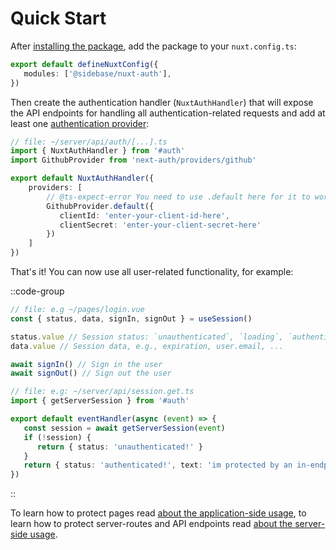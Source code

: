 # Quick Start

After [installing the package](/nuxt-auth/getting-started/installation), add the package to your `nuxt.config.ts`:

```ts
export default defineNuxtConfig({
   modules: ['@sidebase/nuxt-auth'],
})
```

Then create the authentication handler (`NuxtAuthHandler`) that will expose the API endpoints for handling all authentication-related requests and add at least one [authentication provider](https://next-auth.js.org/providers/):

```ts
// file: ~/server/api/auth/[...].ts
import { NuxtAuthHandler } from '#auth'
import GithubProvider from 'next-auth/providers/github'

export default NuxtAuthHandler({
    providers: [
        // @ts-expect-error You need to use .default here for it to work during SSR. May be fixed via Vite at some point
        GithubProvider.default({
           clientId: 'enter-your-client-id-here',
           clientSecret: 'enter-your-client-secret-here'
        })
    ]
})
```

That's it! You can now use all user-related functionality, for example:

::code-group
```ts [Application side]
// file: e.g ~/pages/login.vue
const { status, data, signIn, signOut } = useSession()

status.value // Session status: `unauthenticated`, `loading`, `authenticated`
data.value // Session data, e.g., expiration, user.email, ...

await signIn() // Sign in the user
await signOut() // Sign out the user
```
```ts [Server side]
// file: e.g: ~/server/api/session.get.ts
import { getServerSession } from '#auth'

export default eventHandler(async (event) => {
   const session = await getServerSession(event)
   if (!session) {
      return { status: 'unauthenticated!' }
   }
   return { status: 'authenticated!', text: 'im protected by an in-endpoint check', session }
})
```
::

To learn how to protect pages read [about the application-side usage](/nuxt-auth/application-side), to learn how to protect server-routes and API endpoints read [about the server-side usage](/nuxt-auth/server-side).
